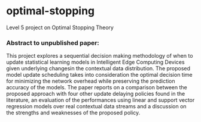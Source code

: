 # optimal-stopping
Level 5 project on Optimal Stopping Theory

### Abstract to unpublished paper: ###
This project explores a sequential decision making methodology 
of when to update statistical learning models in Intelligent 
Edge Computing Devices given underlying changesin the 
contextual data distribution. The proposed model update 
scheduling takes into consideration the optimal decision
time for minimizing the network overhead while preserving
the prediction accuracy of the models. The paper reports on
a comparison between the proposed approach with four other
update delaying policies found in the literature, an 
evaluation of the performances using linear and support vector
regression models over real contextual data streams and a
discussion on the strengths and weaknesses of the proposed
policy.
